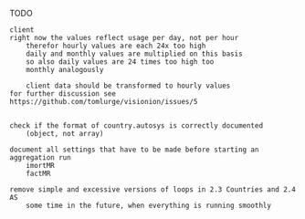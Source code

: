 TODO

	client	
    right now the values reflect usage per day, not per hour
		therefor hourly values are each 24x too high
		daily and monthly values are multiplied on this basis
		so also daily values are 24 times too high too
		monthly analogously
		
		client data should be transformed to hourly values
    for further discussion see
    https://github.com/tomlurge/visionion/issues/5
    

	check if the format of country.autosys is correctly documented 
		(object, not array)
		
	document all settings that have to be made before starting an aggregation run
		imortMR
		factMR
		
	remove simple and excessive versions of loops in 2.3 Countries and 2.4 AS
		some time in the future, when everything is running smoothly